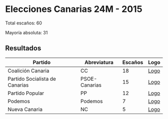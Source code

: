 # Elecciones Canarias 24M - 2015

Total escaños: 60

Mayoría absoluta: 31

## Resultados

| Partido | Abreviatura | Escaños | Logo |
| - | - | - | - |
| Coalición Canaria | CC | 18 | [Logo](https://github.com/playzzz/Pactos/blob/master/Logos/CC.jpg?raw=true)
| Partido Socialista de Canarias | PSOE-Canarias | 15 | [Logo](https://github.com/playzzz/Pactos/blob/master/Logos/PSOE.jpg?raw=true)
| Partido Popular | PP | 12 | [Logo](https://github.com/playzzz/Pactos/blob/master/Logos/PP.jpg?raw=true)
| Podemos | Podemos | 7 | [Logo](https://github.com/playzzz/Pactos/blob/master/Logos/Podemos.jpg?raw=true)
| Nueva Canaria | NC | 5 | [Logo](https://github.com/playzzz/Pactos/blob/master/Logos/NC.jpg?raw=true)
